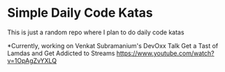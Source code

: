 # Simple Daily Code Katas

This is just a random repo where I plan to do daily code katas

*Currently, working on Venkat Subramanium's DevOxx Talk Get a Tast of Lamdas and Get Addicted to Streams https://www.youtube.com/watch?v=1OpAgZvYXLQ
